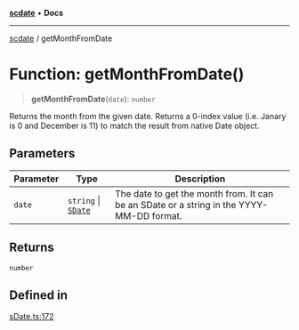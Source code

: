 [**scdate**](../README.md) • **Docs**

---

[scdate](../README.md) / getMonthFromDate

# Function: getMonthFromDate()

> **getMonthFromDate**(`date`): `number`

Returns the month from the given date. Returns a 0-index value (i.e. Janary
is 0 and December is 11) to match the result from native Date object.

## Parameters

| Parameter | Type                                       | Description                                                                              |
| --------- | ------------------------------------------ | ---------------------------------------------------------------------------------------- |
| `date`    | `string` \| [`SDate`](../classes/SDate.md) | The date to get the month from. It can be an SDate or a string in the YYYY-MM-DD format. |

## Returns

`number`

## Defined in

[sDate.ts:172](https://github.com/ericvera/scdate/blob/main/src/sDate.ts#L172)
